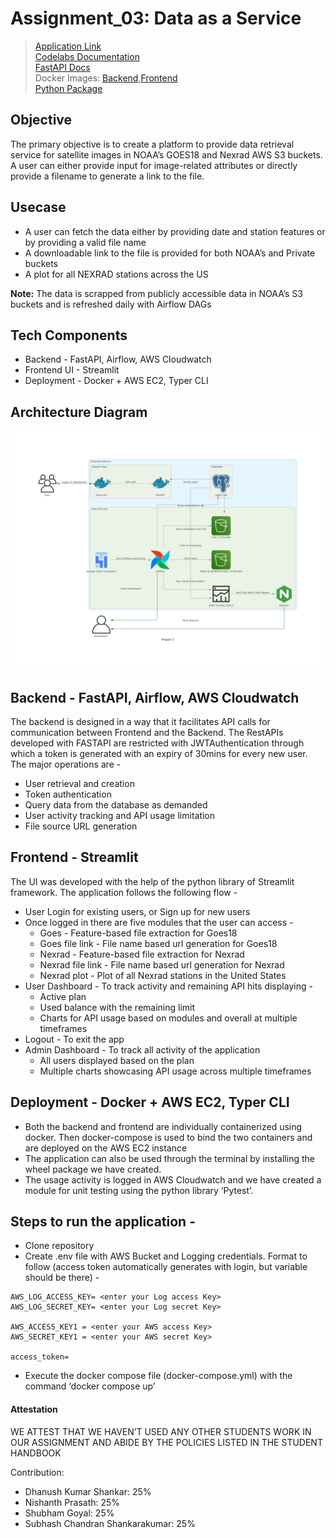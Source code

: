 # Assignment_03: Data as a Service

> [Application Link](http://54.88.51.70:8501/login) <br>
> [Codelabs Documentation](https://codelabs-preview.appspot.com/?file_id=1zG832dq7KBnSKgSkrVcLHVQBfarUR8ALQIqqGmswVhE#4)<br>
> [FastAPI Docs](http://54.88.51.70:8000/docs) <br>
> Docker Images: [Backend](https://hub.docker.com/r/subhashchandran/assignment-03-fastapi),[Frontend](https://hub.docker.com/r/subhashchandran/assignment-03-streamlit) <br>
> [Python Package](https://pypi.org/project/typernexrad-cli/0.1.0/) <br>


## Objective 

The primary objective is to create a platform to provide data retrieval service for satellite images in NOAA’s GOES18 and Nexrad AWS S3 buckets. A user can either provide input for image-related attributes or directly provide a filename to generate a link to the file.

## Usecase

- A user can fetch the data either by providing date and station features or by providing a valid file name
- A downloadable link to the file is provided for both NOAA’s and Private buckets
- A plot for all NEXRAD stations across the US

**Note:** The data is scrapped from publicly accessible data in NOAA’s S3 buckets and is refreshed daily with Airflow DAGs

## Tech Components

- Backend - FastAPI, Airflow, AWS Cloudwatch
- Frontend UI - Streamlit 
- Deployment - Docker + AWS EC2, Typer CLI

## Architecture Diagram
![alt text](project_2.png)

## Backend - FastAPI, Airflow, AWS Cloudwatch

The backend is designed in a way that it facilitates API calls for communication between Frontend and the Backend. The RestAPIs developed with FASTAPI are restricted with JWTAuthentication through which a token is generated with an expiry of 30mins for every new user. The major operations are - 
- User retrieval and creation
- Token authentication
- Query data from the database as demanded
- User activity tracking and API usage limitation
- File source URL generation

## Frontend - Streamlit

The UI was developed with the help of the python library of Streamlit framework. The application follows the following flow - 

- User Login for existing users, or Sign up for new users
- Once logged in there are five modules that the user can access - 
  - Goes - Feature-based file extraction for Goes18 
  - Goes file link - File name based url generation for Goes18
  - Nexrad - Feature-based file extraction for Nexrad
  - Nexrad file link - File name based url generation for Nexrad
  - Nexrad plot - Plot of all Nexrad stations in the United States
- User Dashboard - To track activity and remaining API hits displaying - 
  - Active plan
  - Used balance with the remaining limit
  - Charts for API usage based on modules and overall at multiple timeframes
- Logout - To exit the app
- Admin Dashboard - To track all activity of the application 
  - All users displayed based on the plan
  - Multiple charts showcasing API usage across multiple timeframes

## Deployment - Docker + AWS EC2, Typer CLI

- Both the backend and frontend are individually containerized using docker. Then docker-compose is used to bind the two containers and are deployed on the AWS EC2 instance
- The application can also be used through the terminal by installing the wheel package we have created. 
- The usage activity is logged in AWS Cloudwatch and we have created a module for unit testing using the python library ‘Pytest’.  

## Steps to run the application - 

- Clone repository 
- Create .env file with AWS Bucket and Logging credentials. Format to follow (access token automatically generates with login, but variable should be there) -
```
AWS_LOG_ACCESS_KEY= <enter your Log access Key>
AWS_LOG_SECRET_KEY= <enter your Log secret Key>

AWS_ACCESS_KEY1 = <enter your AWS access Key>
AWS_SECRET_KEY1 = <enter your AWS secret Key>

access_token=
 ```
- Execute the docker compose file (docker-compose.yml) with the command ‘docker compose up’

#### Attestation
WE ATTEST THAT WE HAVEN’T USED ANY OTHER STUDENTS WORK IN OUR ASSIGNMENT AND ABIDE BY THE POLICIES LISTED IN THE STUDENT HANDBOOK

Contribution:
- Dhanush Kumar Shankar: 25%
- Nishanth Prasath: 25%
- Shubham Goyal: 25%
- Subhash Chandran Shankarakumar: 25%
